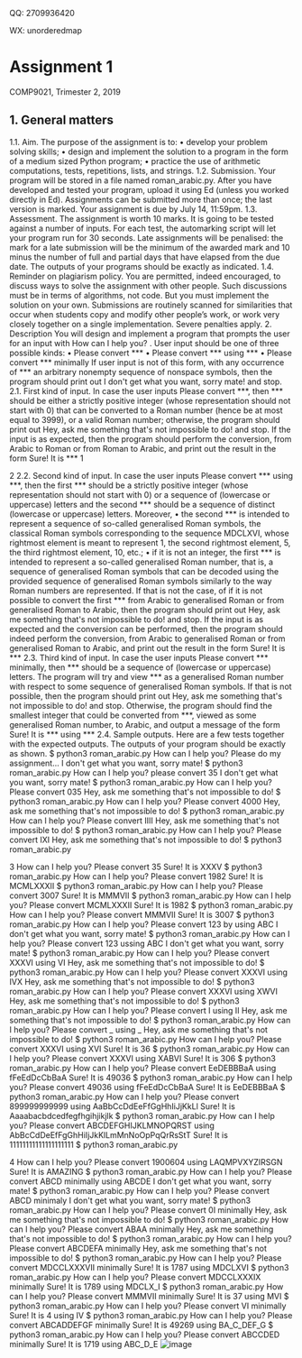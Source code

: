 QQ: 2709936420

WX: unorderedmap

# Assignment 1
COMP9021, Trimester 2, 2019
## 1. General matters
1.1. Aim. The purpose of the assignment is to:
• develop your problem solving skills;
• design and implement the solution to a program in the form of a medium sized Python program;
• practice the use of arithmetic computations, tests, repetitions, lists, and strings.
1.2. Submission. Your program will be stored in a file named roman_arabic.py. After you have developed
and tested your program, upload it using Ed (unless you worked directly in Ed). Assignments can be submitted
more than once; the last version is marked. Your assignment is due by July 14, 11:59pm.
1.3. Assessment. The assignment is worth 10 marks. It is going to be tested against a number of inputs. For
each test, the automarking script will let your program run for 30 seconds.
Late assignments will be penalised: the mark for a late submission will be the minimum of the awarded mark
and 10 minus the number of full and partial days that have elapsed from the due date.
The outputs of your programs should be exactly as indicated.
1.4. Reminder on plagiarism policy. You are permitted, indeed encouraged, to discuss ways to solve the
assignment with other people.
Such discussions must be in terms of algorithms, not code.
But you must
implement the solution on your own. Submissions are routinely scanned for similarities that occur when students
copy and modify other people’s work, or work very closely together on a single implementation. Severe penalties
apply.
2. Description
You will design and implement a program that prompts the user for an input with How can I help you? .
User input should be one of three possible kinds:
• Please convert ***
• Please convert *** using ***
• Please convert *** minimally
If user input is not of this form, with any occurrence of *** an arbitrary nonempty sequence of nonspace
symbols, then the program should print out
I don't get what you want, sorry mate!
and stop.
2.1. First kind of input. In case the user inputs Please convert ***, then *** should be either a strictly
positive integer (whose representation should not start with 0) that can be converted to a Roman number (hence
be at most equal to 3999), or a valid Roman number; otherwise, the program should print out
Hey, ask me something that's not impossible to do!
and stop. If the input is as expected, then the program should perform the conversion, from Arabic to Roman
or from Roman to Arabic, and print out the result in the form
Sure! It is ***
1

2
2.2. Second kind of input. In case the user inputs Please convert *** using ***, then the first ***
should be a strictly positive integer (whose representation should not start with 0) or a sequence of (lowercase
or uppercase) letters and the second *** should be a sequence of distinct (lowercase or uppercase) letters.
Moreover,
• the second *** is intended to represent a sequence of so-called generalised Roman symbols, the classical
Roman symbols corresponding to the sequence MDCLXVI, whose rightmost element is meant to represent
1, the second rightmost element, 5, the third rightmost element, 10, etc.;
• if it is not an integer, the first *** is intended to represent a so-called generalised Roman number,
that is, a sequence of generalised Roman symbols that can be decoded using the provided sequence of
generalised Roman symbols similarly to the way Roman numbers are represented.
If that is not the case, of if it is not possible to convert the first *** from Arabic to generalised Roman or from
generalised Roman to Arabic, then the program should print out
Hey, ask me something that's not impossible to do!
and stop. If the input is as expected and the conversion can be performed, then the program should indeed
perform the conversion, from Arabic to generalised Roman or from generalised Roman to Arabic, and print out
the result in the form
Sure! It is ***
2.3. Third kind of input. In case the user inputs Please convert *** minimally, then *** should be a
sequence of (lowercase or uppercase) letters. The program will try and view *** as a generalised Roman number
with respect to some sequence of generalised Roman symbols. If that is not possible, then the program should
print out
Hey, ask me something that's not impossible to do!
and stop. Otherwise, the program should find the smallest integer that could be converted from ***, viewed
as some generalised Roman number, to Arabic, and output a message of the form
Sure! It is *** using ***
2.4. Sample outputs. Here are a few tests together with the expected outputs. The outputs of your program
should be exactly as shown.
$ python3 roman_arabic.py
How can I help you? Please do my assignment...
I don't get what you want, sorry mate!
$ python3 roman_arabic.py
How can I help you? please convert 35
I don't get what you want, sorry mate!
$ python3 roman_arabic.py
How can I help you? Please convert 035
Hey, ask me something that's not impossible to do!
$ python3 roman_arabic.py
How can I help you? Please convert 4000
Hey, ask me something that's not impossible to do!
$ python3 roman_arabic.py
How can I help you? Please convert IIII
Hey, ask me something that's not impossible to do!
$ python3 roman_arabic.py
How can I help you? Please convert IXI
Hey, ask me something that's not impossible to do!
$ python3 roman_arabic.py

3
How can I help you? Please convert 35
Sure! It is XXXV
$ python3 roman_arabic.py
How can I help you? Please convert 1982
Sure! It is MCMLXXXII
$ python3 roman_arabic.py
How can I help you? Please convert 3007
Sure! It is MMMVII
$ python3 roman_arabic.py
How can I help you? Please convert MCMLXXXII
Sure! It is 1982
$ python3 roman_arabic.py
How can I help you? Please convert MMMVII
Sure! It is 3007
$ python3 roman_arabic.py
How can I help you? Please convert 123 by using ABC
I don't get what you want, sorry mate!
$ python3 roman_arabic.py
How can I help you? Please convert 123 ussing ABC
I don't get what you want, sorry mate!
$ python3 roman_arabic.py
How can I help you? Please convert XXXVI using VI
Hey, ask me something that's not impossible to do!
$ python3 roman_arabic.py
How can I help you? Please convert XXXVI using IVX
Hey, ask me something that's not impossible to do!
$ python3 roman_arabic.py
How can I help you? Please convert XXXVI using XWVI
Hey, ask me something that's not impossible to do!
$ python3 roman_arabic.py
How can I help you? Please convert I using II
Hey, ask me something that's not impossible to do!
$ python3 roman_arabic.py
How can I help you? Please convert _ using _
Hey, ask me something that's not impossible to do!
$ python3 roman_arabic.py
How can I help you? Please convert XXXVI using XVI
Sure! It is 36
$ python3 roman_arabic.py
How can I help you? Please convert XXXVI using XABVI
Sure! It is 306
$ python3 roman_arabic.py
How can I help you? Please convert EeDEBBBaA using fFeEdDcCbBaA
Sure! It is 49036
$ python3 roman_arabic.py
How can I help you? Please convert 49036 using fFeEdDcCbBaA
Sure! It is EeDEBBBaA
$ python3 roman_arabic.py
How can I help you? Please convert 899999999999 using AaBbCcDdEeFfGgHhIiJjKkLl
Sure! It is Aaaabacbdcedfegfhgihjikjlk
$ python3 roman_arabic.py
How can I help you? Please convert ABCDEFGHIJKLMNOPQRST using AbBcCdDeEfFgGhHiIjJkKlLmMnNoOpPqQrRsStT
Sure! It is 11111111111111111111
$ python3 roman_arabic.py

4
How can I help you? Please convert 1900604 using LAQMPVXYZIRSGN
Sure! It is AMAZING
$ python3 roman_arabic.py
How can I help you? Please convert ABCD minimally using ABCDE
I don't get what you want, sorry mate!
$ python3 roman_arabic.py
How can I help you? Please convert ABCD minimaly
I don't get what you want, sorry mate!
$ python3 roman_arabic.py
How can I help you? Please convert 0I minimally
Hey, ask me something that's not impossible to do!
$ python3 roman_arabic.py
How can I help you? Please convert ABAA minimally
Hey, ask me something that's not impossible to do!
$ python3 roman_arabic.py
How can I help you? Please convert ABCDEFA minimally
Hey, ask me something that's not impossible to do!
$ python3 roman_arabic.py
How can I help you? Please convert MDCCLXXXVII minimally
Sure! It is 1787 using MDCLXVI
$ python3 roman_arabic.py
How can I help you? Please convert MDCCLXXXIX minimally
Sure! It is 1789 using MDCLX_I
$ python3 roman_arabic.py
How can I help you? Please convert MMMVII minimally
Sure! It is 37 using MVI
$ python3 roman_arabic.py
How can I help you? Please convert VI minimally
Sure! It is 4 using IV
$ python3 roman_arabic.py
How can I help you? Please convert ABCADDEFGF minimally
Sure! It is 49269 using BA_C_DEF_G
$ python3 roman_arabic.py
How can I help you? Please convert ABCCDED minimally
Sure! It is 1719 using ABC_D_E
![image](https://github.com/Richard112358/projects/assets/10242487/6535a493-78d9-4165-ba64-1d9c5240951c)
